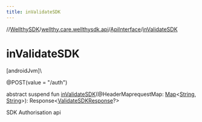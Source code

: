 ```yaml
---
title: inValidateSDK
---
```

//[WellthySDK](../../../index.html)/[wellthy.care.wellthysdk.api](../index.html)/[ApiInterface](index.html)/[inValidateSDK](in-validate-s-d-k.html)



# inValidateSDK



[androidJvm]\




@POST(value = "/auth")



abstract suspend fun [inValidateSDK](in-validate-s-d-k.html)(@HeaderMaprequestMap: [Map](https://kotlinlang.org/api/latest/jvm/stdlib/kotlin.collections/-map/index.html)&lt;[String](https://kotlinlang.org/api/latest/jvm/stdlib/kotlin/-string/index.html), [String](https://kotlinlang.org/api/latest/jvm/stdlib/kotlin/-string/index.html)&gt;): Response&lt;[ValidateSDKResponse](../../wellthy.care.wellthysdk.data/-validate-s-d-k-response/index.html)?&gt;



SDK Authorisation api




